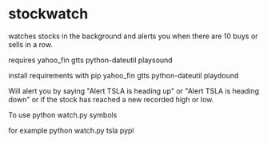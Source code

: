 # stockwatch
watches stocks in the background and alerts you when there are 10 buys or sells in a row.

requires 
yahoo_fin
gtts
python-dateutil
playsound

install requirements with
pip yahoo_fin gtts python-dateutil playdound


Will alert you by saying 
"Alert TSLA is heading up" or "Alert TSLA is heading down"
or if the stock has reached a new recorded high or low.

To use
python watch.py symbols

for example
python watch.py tsla pypl

